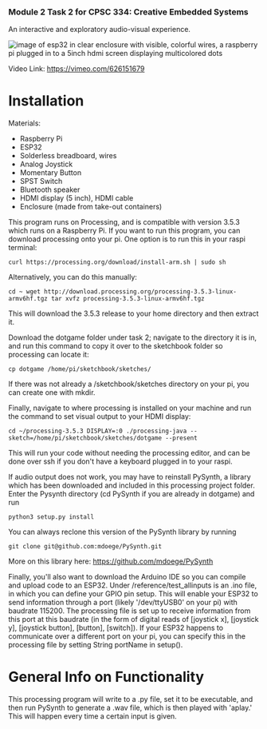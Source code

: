 ### Module 2 Task 2 for CPSC 334: Creative Embedded Systems ###

An interactive and exploratory audio-visual experience.

![image of esp32 in clear enclosure with visible, colorful wires, a raspberry pi plugged in to a 5inch hdmi screen displaying multicolored dots](./img)

Video Link: https://vimeo.com/626151679

# Installation #

Materials:
- Raspberry Pi
- ESP32
- Solderless breadboard, wires
- Analog Joystick
- Momentary Button
- SPST Switch
- Bluetooth speaker
- HDMI display (5 inch), HDMI cable 
- Enclosure (made from take-out containers)

This program runs on Processing, and is compatible with version 3.5.3 which runs on a Raspberry Pi. If you want to run this program, you can download processing onto your pi. One option is to run this in your raspi terminal:

`curl https://processing.org/download/install-arm.sh | sudo sh`

Alternatively, you can do this manually:

`cd ~
wget http://download.processing.org/processing-3.5.3-linux-armv6hf.tgz
tar xvfz processing-3.5.3-linux-armv6hf.tgz`

This will download the 3.5.3 release to your home directory and then extract it. 

Download the dotgame folder under task 2; navigate to the directory it is in, and run this command to copy it over to the sketchbook folder so processing can locate it:

`cp dotgame /home/pi/sketchbook/sketches/`

If there was not already a /sketchbook/sketches directory on your pi, you can create one with mkdir.

Finally, navigate to where processing is installed on your machine and run the command to set visual output to your HDMI display:

`cd ~/processing-3.5.3
DISPLAY=:0 ./processing-java --sketch=/home/pi/sketchbook/sketches/dotgame --present 
`

This will run your code without needing the processing editor, and can be done over ssh if you don't have a keyboard plugged in to your raspi. 

If audio output does not work, you may have to reinstall PySynth, a library which has been downloaded and included in this processing project folder. Enter the Pysynth directory (cd PySynth if you are already in dotgame) and run

`python3 setup.py install`

You can always reclone this version of the PySynth library by running

`git clone git@github.com:mdoege/PySynth.git`

More on this library here: https://github.com/mdoege/PySynth

Finally, you'll also want to download the Arduino IDE so you can compile and upload code to an ESP32. Under /reference/test_allinputs is an .ino file, in which you can define your GPIO pin setup. This will enable your ESP32 to send information through a port (likely '/dev/ttyUSB0' on your pi) with baudrate 115200. The processing file is set up to receive information from this port at this baudrate (in the form of digital reads of [joystick x], [joystick y], [joystick button], [button], [switch]). If your ESP32 happens to communicate over a different port on your pi, you can specify this in the processing file by setting String portName in setup().

# General Info on Functionality #

This processing program will write to a .py file, set it to be executable, and then run PySynth to generate a .wav file, which is then played with 'aplay.' This will happen every time a certain input is given. 
